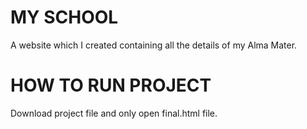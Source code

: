 # MY SCHOOL

A website which I created containing all the details of my Alma Mater.

# HOW TO RUN PROJECT

Download project file and only open final.html file.
